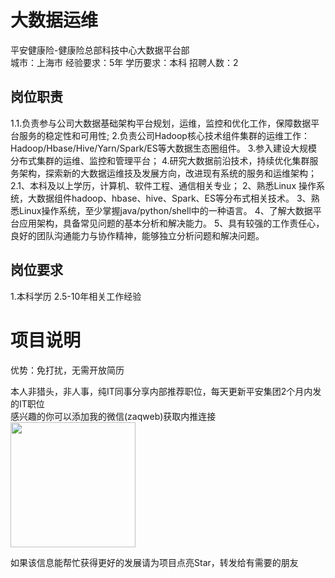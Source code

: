 # 大数据运维
平安健康险-健康险总部科技中心大数据平台部  
城市：上海市 经验要求：5年 学历要求：本科  招聘人数：2

## 岗位职责
1.1.负责参与公司大数据基础架构平台规划，运维，监控和优化工作，保障数据平台服务的稳定性和可用性;
   2.负责公司Hadoop核心技术组件集群的运维工作：Hadoop/Hbase/Hive/Yarn/Spark/ES等大数据生态圈组件。
   3.参入建设大规模分布式集群的运维、监控和管理平台；
   4.研究大数据前沿技术，持续优化集群服务架构，探索新的大数据运维技及发展方向，改进现有系统的服务和运维架构；
   2.1、本科及以上学历，计算机、软件工程、通信相关专业；
   2、熟悉Linux 操作系统，大数据组件hadoop、hbase、hive、Spark、ES等分布式相关技术。
   3、熟悉Linux操作系统，至少掌握java/python/shell中的一种语言。
   4、了解大数据平台应用架构，具备常见问题的基本分析和解决能力。
   5、具有较强的工作责任心，良好的团队沟通能力与协作精神，能够独立分析问题和解决问题。

## 岗位要求
1.本科学历
   2.5-10年相关工作经验

# 项目说明

优势：免打扰，无需开放简历

本人非猎头，非人事，纯IT同事分享内部推荐职位，每天更新平安集团2个月内发的IT职位  
感兴趣的你可以添加我的微信(zaqweb)获取内推连接  
<img src="https://github.com/zaqweb/PA-IT-JOBS/blob/master/WechatICode.jpeg"  height="200" width="200">

如果该信息能帮忙获得更好的发展请为项目点亮Star，转发给有需要的朋友




